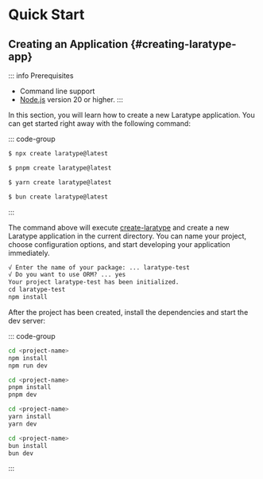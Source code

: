 # Quick Start

## Creating an Application {#creating-laratype-app}

::: info Prerequisites
- Command line support
- [Node.js](https://nodejs.org/) version 20 or higher.
:::

In this section, you will learn how to create a new Laratype application. You can get started right away with the following command:

::: code-group

```sh [npm]
$ npx create laratype@latest
```

```sh [pnpm]
$ pnpm create laratype@latest
```

```sh [yarn]
$ yarn create laratype@latest
```

```sh [bun]
$ bun create laratype@latest
```

:::

The command above will execute [create-laratype](https://www.npmjs.com/package/create-laratype) and create a new Laratype application in the current directory. You can name your project, choose configuration options, and start developing your application immediately.

```md
√ Enter the name of your package: ... laratype-test
√ Do you want to use ORM? ... yes
Your project laratype-test has been initialized.
cd laratype-test
npm install

```

After the project has been created, install the dependencies and start the dev server:

::: code-group

```sh [npm]
cd <project-name>
npm install
npm run dev
```

```sh [pnpm]
cd <project-name>
pnpm install
pnpm dev
```

```sh [yarn]
cd <project-name>
yarn install
yarn dev
```

```sh [bun]
cd <project-name>
bun install
bun dev
```

:::